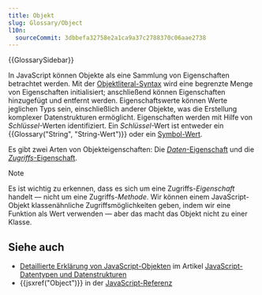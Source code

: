 ```yaml
---
title: Objekt
slug: Glossary/Object
l10n:
  sourceCommit: 3dbbefa32758e2a1ca9a37c2788370c06aae2738
---
```


{{GlossarySidebar}}

In JavaScript können Objekte als eine Sammlung von Eigenschaften betrachtet werden. Mit der [Objektliteral-Syntax](/de/docs/Web/JavaScript/Guide/Grammar_and_types#object_literals) wird eine begrenzte Menge von Eigenschaften initialisiert; anschließend können Eigenschaften hinzugefügt und entfernt werden. Eigenschaftswerte können Werte jeglichen Typs sein, einschließlich anderer Objekte, was die Erstellung komplexer Datenstrukturen ermöglicht. Eigenschaften werden mit Hilfe von _Schlüssel_-Werten identifiziert. Ein _Schlüssel_-Wert ist entweder ein {{Glossary("String", "String-Wert")}} oder ein [Symbol-Wert](/de/docs/Web/JavaScript/Reference/Global_Objects/Symbol).

Es gibt zwei Arten von Objekteigenschaften: Die [_Daten_-Eigenschaft](/de/docs/Web/JavaScript/Guide/Data_structures#data_property) und die [_Zugriffs_-Eigenschaft](/de/docs/Web/JavaScript/Guide/Data_structures#accessor_property).

> [!NOTE]
> Es ist wichtig zu erkennen, dass es sich um eine Zugriffs-_Eigenschaft_ handelt — nicht um eine Zugriffs-_Methode_. Wir können einem JavaScript-Objekt klassenähnliche Zugriffsmöglichkeiten geben, indem wir eine Funktion als Wert verwenden — aber das macht das Objekt nicht zu einer Klasse.

## Siehe auch

- [Detaillierte Erklärung von JavaScript-Objekten](/de/docs/Web/JavaScript/Guide/Data_structures#objects) im Artikel [JavaScript-Datentypen und Datenstrukturen](/de/docs/Web/JavaScript/Guide/Data_structures)
- {{jsxref("Object")}} in der [JavaScript-Referenz](/de/docs/Web/JavaScript/Reference)
